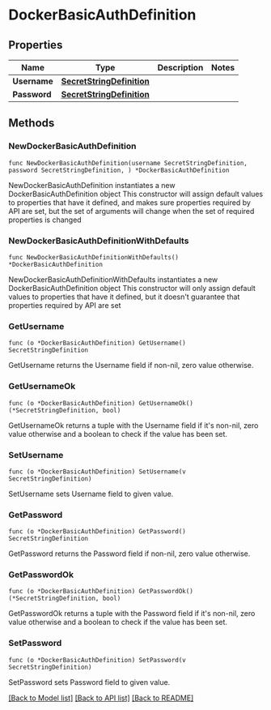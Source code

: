 # DockerBasicAuthDefinition

## Properties

Name | Type | Description | Notes
------------ | ------------- | ------------- | -------------
**Username** | [**SecretStringDefinition**](SecretStringDefinition.md) |  | 
**Password** | [**SecretStringDefinition**](SecretStringDefinition.md) |  | 

## Methods

### NewDockerBasicAuthDefinition

`func NewDockerBasicAuthDefinition(username SecretStringDefinition, password SecretStringDefinition, ) *DockerBasicAuthDefinition`

NewDockerBasicAuthDefinition instantiates a new DockerBasicAuthDefinition object
This constructor will assign default values to properties that have it defined,
and makes sure properties required by API are set, but the set of arguments
will change when the set of required properties is changed

### NewDockerBasicAuthDefinitionWithDefaults

`func NewDockerBasicAuthDefinitionWithDefaults() *DockerBasicAuthDefinition`

NewDockerBasicAuthDefinitionWithDefaults instantiates a new DockerBasicAuthDefinition object
This constructor will only assign default values to properties that have it defined,
but it doesn't guarantee that properties required by API are set

### GetUsername

`func (o *DockerBasicAuthDefinition) GetUsername() SecretStringDefinition`

GetUsername returns the Username field if non-nil, zero value otherwise.

### GetUsernameOk

`func (o *DockerBasicAuthDefinition) GetUsernameOk() (*SecretStringDefinition, bool)`

GetUsernameOk returns a tuple with the Username field if it's non-nil, zero value otherwise
and a boolean to check if the value has been set.

### SetUsername

`func (o *DockerBasicAuthDefinition) SetUsername(v SecretStringDefinition)`

SetUsername sets Username field to given value.


### GetPassword

`func (o *DockerBasicAuthDefinition) GetPassword() SecretStringDefinition`

GetPassword returns the Password field if non-nil, zero value otherwise.

### GetPasswordOk

`func (o *DockerBasicAuthDefinition) GetPasswordOk() (*SecretStringDefinition, bool)`

GetPasswordOk returns a tuple with the Password field if it's non-nil, zero value otherwise
and a boolean to check if the value has been set.

### SetPassword

`func (o *DockerBasicAuthDefinition) SetPassword(v SecretStringDefinition)`

SetPassword sets Password field to given value.



[[Back to Model list]](../README.md#documentation-for-models) [[Back to API list]](../README.md#documentation-for-api-endpoints) [[Back to README]](../README.md)



